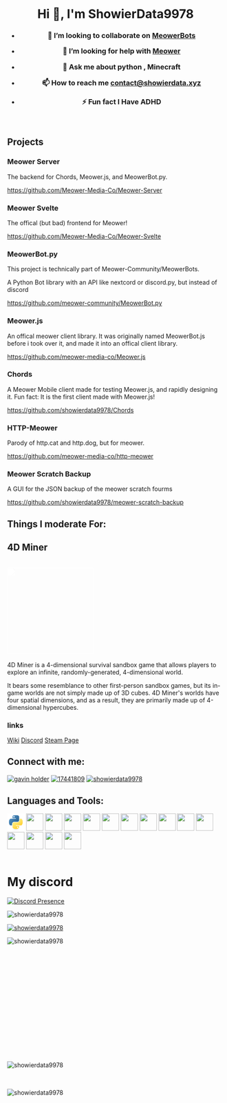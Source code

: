 <h1 align="center">Hi 👋, I'm ShowierData9978</h1>
<h3 align="center"Im learning on my own</h3>

- 👯 I’m looking to collaborate on [MeowerBots](https://github.com/MeowerBots)

- 🤝 I’m looking for help with [Meower](https://github.com/meower-media-co)

- 💬 Ask me about **python , Minecraft**

- 📫 How to reach me **contact@showierdata.xyz**

- ⚡ Fun fact **I Have ADHD**

<br>

## Projects
### Meower Server
The backend for Chords, Meower.js, and MeowerBot.py. 

<https://github.com/Meower-Media-Co/Meower-Server>

### Meower Svelte
The offical (but bad) frontend for Meower!

<https://github.com/Meower-Media-Co/Meower-Svelte>

### MeowerBot.py

This project is technically part of Meower-Community/MeowerBots.

A Python Bot library with an API like nextcord or discord.py, but instead of discord

<https://github.com/meower-community/MeowerBot.py>

### Meower.js
An offical meower client library. It was originally named MeowerBot.js before i took over it, and made it into an offical client library.

<https://github.com/meower-media-co/Meower.js>

### Chords
A Meower Mobile client made for testing Meower.js, and rapidly designing it. 
Fun fact: It is the first client made with Meower.js!

<https://github.com/showierdata9978/Chords>

### HTTP-Meower
Parody of http.cat and http.dog, but for meower. 

<https://github.com/meower-media-co/http-meower>

### Meower Scratch Backup
A GUI for the JSON backup of the meower scratch fourms

<https://github.com/showierdata9978/meower-scratch-backup>

## Things I moderate For:

<h2>4D Miner</h2>
<br>
<img width=200 height=200 src="https://cdn.discordapp.com/icons/954156776671043625/e5ec6104877871aaa0fe62e9ccb1b7f7.webp?size=96" style="filter: brightness(100)">

4D Miner is a 4-dimensional survival sandbox game that allows players to explore an infinite, randomly-generated, 4-dimensional world.

It bears some resemblance to other first-person sandbox games, but its in-game worlds are not simply made up of 3D cubes. 4D Miner's worlds have four spatial dimensions, and as a result, they are primarily made up of 4-dimensional hypercubes. 

### links

<a href="https://4d-miner.fandom.com">Wiki</a>
<a href="https://discord.gg/pMtZa6AVy2">Discord</a>
<a href="https://store.steampowered.com/app/1941640/4D_Miner/">Steam Page</a>

                    

<h2 align="left">Connect with me:</h2>
<p align="left">
<a href="https://codepen.io/gavin holder" target="blank"><img align="center" src="https://raw.githubusercontent.com/rahuldkjain/github-profile-readme-generator/master/src/images/icons/Social/codepen.svg" alt="gavin holder" height="30" width="40" /></a>
<a href="https://stackoverflow.com/users/17441809" target="blank"><img align="center" src="https://raw.githubusercontent.com/rahuldkjain/github-profile-readme-generator/master/src/images/icons/Social/stack-overflow.svg" alt="17441809" height="30" width="40" /></a>
<a href="https://www.youtube.com/c/showierdata9978" target="blank"><img align="center" src="https://raw.githubusercontent.com/rahuldkjain/github-profile-readme-generator/master/src/images/icons/Social/youtube.svg" alt="showierdata9978" height="30" width="40" /></a>
</p>

<h2 align="left">Languages and Tools:</h2>
<p align="left"> <a href="https://www.python.org" target="_blank" rel="noreferrer"> <img src="https://raw.githubusercontent.com/devicons/devicon/master/icons/python/python-original.svg" alt="python" width="40" height="40"/></a>
<a><img src="https://github.com/yurijserrano/Github-Profile-Readme-Logos/blob/master/programming%20languages/bash.svg" width="40" height="40"> </a>
<a><img src="https://github.com/yurijserrano/Github-Profile-Readme-Logos/blob/master/programming%20languages/c%2B%2B.svg" width="40" height="40"> </a>
<a><img src="https://github.com/yurijserrano/Github-Profile-Readme-Logos/blob/master/programming%20languages/c.svg" width="40" height="40"> </a>
<a><img src="https://github.com/yurijserrano/Github-Profile-Readme-Logos/blob/master/programming%20languages/java.svg" width="40" height="40"> <a>
<a><img src="https://github.com/yurijserrano/Github-Profile-Readme-Logos/blob/master/programming%20languages/javascript.svg" width="40" height="40"> </a>
<a><img src="https://github.com/yurijserrano/Github-Profile-Readme-Logos/blob/master/others/css.svg" width="40" height="40"> </a>
<a><img src="https://github.com/yurijserrano/Github-Profile-Readme-Logos/blob/master/others/git.svg" width="40" height="40"> </a>
<a><img src="https://github.com/yurijserrano/Github-Profile-Readme-Logos/blob/master/others/html.svg" width="40" height="40"> </a>
<a><img src="https://github.com/yurijserrano/Github-Profile-Readme-Logos/blob/master/others/json.svg" width="40" height="40"> </a>
<a><img src="https://github.com/yurijserrano/Github-Profile-Readme-Logos/blob/master/databases/mongodb.svg" width="40" height="40"> </a>
<a><img src="https://github.com/yurijserrano/Github-Profile-Readme-Logos/blob/master/cloud/docker.svg" width="40" height="40"> </a>
<a><img src="https://github.com/yurijserrano/Github-Profile-Readme-Logos/blob/master/frameworks/django.svg" width="40" height="40"></a>
<a><img src="https://github.com/yurijserrano/Github-Profile-Readme-Logos/blob/master/frameworks/flask.svg" width="40" height="40"></a>
<a><img src="https://github.com/yurijserrano/Github-Profile-Readme-Logos/blob/master/text%20editors/vscode.svg" width="40" height="40"></a>
 <br><br>
  
# My discord

[![Discord Presence](https://lanyard.cnrad.dev/api/893981911003836487?theme=dark)](https://discord.com/users/893981911003836487)


<p align="left"> <img src="https://komarev.com/ghpvc/?username=showierdata9978&label=Profile%20views&color=0e75b6&style=flat" alt="showierdata9978" /> </p>

<p align="left"> <a href="https://github.com/ryo-ma/github-profile-trophy"><img src="https://github-profile-trophy.vercel.app/?username=showierdata9978" alt="showierdata9978" /></a> </p>

<img align="left" src="https://github-readme-stats-amber-nine.vercel.app/api/top-langs?username=showierdata9978&show_icons=true&locale=en" alt="showierdata9978"/></p>
<br><br><br><br><br><br><br><br><br><br><br><br><br><br><br><br>
<p><img align="center" src="https://github-readme-stats-amber-nine.vercel.app/api?username=showierdata9978&show_icons=true&locale=en" alt="showierdata9978" /></p>
<br>
<p><img align="center" src="https://github-readme-streak-stats.herokuapp.com/?user=showierdata9978&" alt="showierdata9978" /></p>

